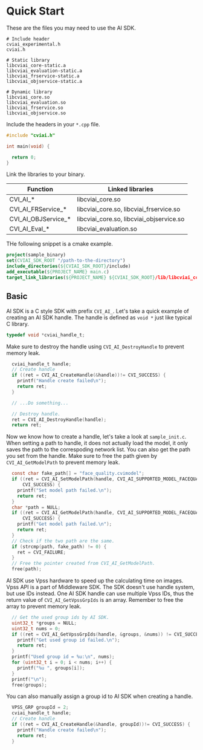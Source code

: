 # Quick Start

These are the files you may need to use the AI SDK.

``` shell
# Include header
cviai_experimental.h
cviai.h

# Static library
libcviai_core-static.a
libcviai_evaluation-static.a
libcviai_frservice-static.a
libcviai_objservice-static.a

# Dynamic library
libcviai_core.so
libcviai_evaluation.so
libcviai_frservice.so
libcviai_objservice.so
```

Include the headers in your ``*.cpp`` file.

```c
#include "cviai.h"

int main(void) {

  return 0;
}
```

Link the libraries to your binary.

| Function            | Linked libraries                         |
|---------------------|------------------------------------------|
| CVI_AI_*            | libcviai_core.so                         |
| CVI_AI_FRService_*  | libcviai_core.so, libcviai_frservice.so  |
| CVI_AI_OBJService_* | libcviai_core.so, libcviai_objservice.so |
| CVI_AI_Eval_*       | libcviai_evaluation.so                   |

THe following snippet is a cmake example.

```cmake
project(sample_binary)
set(CVIAI_SDK_ROOT "/path-to-the-directory")
include_directories(${CVIAI_SDK_ROOT}/include)
add_executable(${PROJECT_NAME} main.c)
target_link_libraries(${PROJECT_NAME} ${CVIAI_SDK_ROOT}/lib/libcviai_core.so)
```

## Basic

AI SDK is a C style SDK with prefix ``CVI_AI_``. Let's take a quick example of creating an AI SDK handle. The handle is defined as ``void *`` just like typical C library.

```c
typedef void *cviai_handle_t;
```

Make sure to destroy the handle using ``CVI_AI_DestroyHandle`` to prevent memory leak.

```c
  cviai_handle_t handle;
  // Create handle
  if ((ret = CVI_AI_CreateHandle(&handle))!= CVI_SUCCESS) {
    printf("Handle create failed\n");
    return ret;
  }

  // ...Do something...

  // Destroy handle.
  ret = CVI_AI_DestroyHandle(handle);
  return ret;
```

Now we know how to create a handle, let's take a look at ``sample_init.c``. When setting a path to handle, it does not actually load the model, it only saves the path to the correspoding network list. You can also get the path you set from the handle. Make sure to free the path given by ``CVI_AI_GetModelPath`` to prevent memory leak.

```c
  const char fake_path[] = "face_quality.cvimodel";
  if ((ret = CVI_AI_SetModelPath(handle, CVI_AI_SUPPORTED_MODEL_FACEQUALITY, fake_path)) !=
      CVI_SUCCESS) {
    printf("Set model path failed.\n");
    return ret;
  }
  char *path = NULL;
  if ((ret = CVI_AI_GetModelPath(handle, CVI_AI_SUPPORTED_MODEL_FACEQUALITY, &path)) !=
      CVI_SUCCESS) {
    printf("Get model path failed.\n");
    return ret;
  }
  // Check if the two path are the same.
  if (strcmp(path, fake_path) != 0) {
    ret = CVI_FAILURE;
  }
  // Free the pointer created from CVI_AI_GetModelPath.
  free(path);
```

AI SDK use Vpss hardware to speed up the calculating time on images. Vpss API is a part of Middleware SDK. The SDK doesn't use handle system, but use IDs instead. One AI SDK handle can use multiple Vpss IDs, thus the return value of ``CVI_AI_GetVpssGrpIds`` is an array. Remember to free the array to prevent memory leak.

```c
  // Get the used group ids by AI SDK.
  uint32_t *groups = NULL;
  uint32_t nums = 0;
  if ((ret = CVI_AI_GetVpssGrpIds(handle, &groups, &nums)) != CVI_SUCCESS) {
    printf("Get used group id failed.\n");
    return ret;
  }
  printf("Used group id = %u:\n", nums);
  for (uint32_t i = 0; i < nums; i++) {
    printf("%u ", groups[i]);
  }
  printf("\n");
  free(groups);
```

You can also manually assign a group id to AI SDK when creating a handle.

```c
  VPSS_GRP groupId = 2;
  cviai_handle_t handle;
  // Create handle
  if ((ret = CVI_AI_CreateHandle(&handle, groupId))!= CVI_SUCCESS) {
    printf("Handle create failed\n");
    return ret;
  }
```
